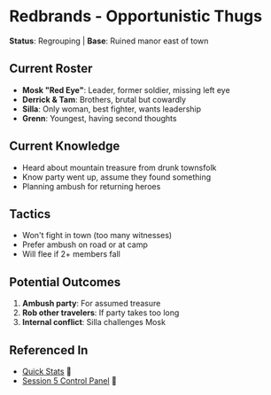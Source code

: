 # Redbrands - Opportunistic Thugs
**Status**: Regrouping | **Base**: Ruined manor east of town

## Current Roster
- **Mosk "Red Eye"**: Leader, former soldier, missing left eye
- **Derrick & Tam**: Brothers, brutal but cowardly  
- **Silla**: Only woman, best fighter, wants leadership
- **Grenn**: Youngest, having second thoughts

## Current Knowledge
- Heard about mountain treasure from drunk townsfolk
- Know party went up, assume they found something
- Planning ambush for returning heroes

## Tactics
- Won't fight in town (too many witnesses)
- Prefer ambush on road or at camp
- Will flee if 2+ members fall

## Potential Outcomes
1. **Ambush party**: For assumed treasure
2. **Rob other travelers**: If party takes too long  
3. **Internal conflict**: Silla challenges Mosk

## Referenced In
- [Quick Stats](../../../notes/session-5/quick-refs/stat-blocks.md) 📍
- [Session 5 Control Panel](../../../notes/session-5/00-INDEX.md) 📍